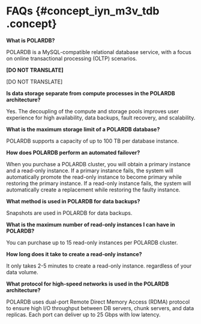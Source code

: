 # FAQs {#concept_iyn_m3v_tdb .concept}

**What is POLARDB?**

POLARDB is a MySQL-compatible relational database service, with a focus on online transactional processing \(OLTP\) scenarios.

**\[DO NOT TRANSLATE\]**

\[DO NOT TRANSLATE\]

**Is data storage separate from compute processes in the POLARDB architecture?**

Yes. The decoupling of the compute and storage pools improves user experience for high availability, data backups, fault recovery, and scalability.

**What is the maximum storage limit of a POLARDB database?**

POLARDB supports a capacity of up to 100 TB per database instance.

**How does POLARDB perform an automated failover?**

When you purchase a POLARDB cluster, you will obtain a primary instance and a read-only instance. If a primary instance fails, the system will automatically promote the read-only instance to become primary while restoring the primary instance. If a read-only instance fails, the system will automatically create a replacement while restoring the faulty instance.

**What method is used in POLARDB for data backups?**

Snapshots are used in POLARDB for data backups.

**What is the maximum number of read-only instances I can have in POLARDB?**

You can purchase up to 15 read-only instances per POLARDB cluster.

**How long does it take to create a read-only instance?**

It only takes 2-5 minutes to create a read-only instance. regardless of your data volume.

**What protocol for high-speed networks is used in the POLARDB architecture?**

POLARDB uses dual-port Remote Direct Memory Access \(RDMA\) protocol to ensure high I/O throughput between DB servers, chunk servers, and data replicas. Each port can deliver up to 25 Gbps with low latency.

